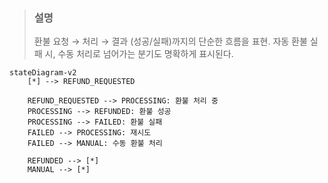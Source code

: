 > ### 설명
> 환불 요청 → 처리 → 결과 (성공/실패)까지의 단순한 흐름을 표현.
자동 환불 실패 시, 수동 처리로 넘어가는 분기도 명확하게 표시된다.
```mermaid
stateDiagram-v2
    [*] --> REFUND_REQUESTED

    REFUND_REQUESTED --> PROCESSING: 환불 처리 중
    PROCESSING --> REFUNDED: 환불 성공
    PROCESSING --> FAILED: 환불 실패
    FAILED --> PROCESSING: 재시도
    FAILED --> MANUAL: 수동 환불 처리

    REFUNDED --> [*]
    MANUAL --> [*]

```